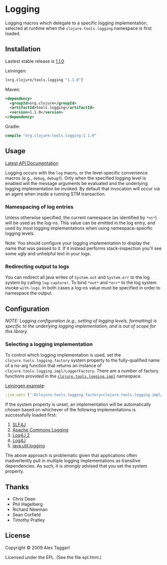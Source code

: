 # Logging

Logging macros which delegate to a specific logging implementation, selected
at runtime when the `clojure.tools.logging` namespace is first loaded.

## Installation

Lastest stable release is [1.1.0]

Leiningen:

```clojure
[org.clojure/tools.logging "1.1.0"]
```

Maven:

```xml
<dependency>
  <groupId>org.clojure</groupId>
  <artifactId>tools.logging</artifactId>
  <version>1.1.0</version>
</dependency>
```

Gradle:

```clojure
compile "org.clojure:tools.logging:1.1.0"
```


## Usage

[Latest API Documentation](http://clojure.github.com/tools.logging)

Logging occurs with the `log` macro, or the level-specific convenience macros
(e.g., `debug`, `debugf`). Only when the specified logging level is enabled will
the message arguments be evaluated and the underlying logging implementation be
invoked. By default that invocation will occur via an agent when inside a running
STM transaction.

### Namespacing of log entries

Unless otherwise specified, the current namespace (as identified by `*ns*`) will
be used as the log-ns. This value can be emitted in the log entry, and used by most
logging implementations when using namespace-specific logging levels.

Note: You should configure your logging implementation to display the name that
was passed to it. If it instead performs stack-inspection you'll see some ugly
and unhelpful text in your logs.

### Redirecting output to logs

You can redirect all java writes of `System.out` and `System.err` to the log
system by calling `log-capture!`.  To bind `*out*` and `*err*` to the log system
invoke `with-logs`.  In both cases a log-ns value must be specified in order to
namespace the output.

## Configuration

_NOTE: Logging configuration (e.g., setting of logging levels, formatting) is
specific to the underlying logging implementation, and is out of scope for this
library._

### Selecting a logging implementation

To control which logging implementation is used, set the `clojure.tools.logging.factory`
system property to the fully-qualified name of a no-arg function that returns an
instance of `clojure.tools.logging.impl/LoggerFactory`. There are a number of
factory functions provided in the [`clojure.tools.logging.impl`](https://clojure.github.io/tools.logging/#clojure.tools.logging.impl/find-factory)
namespace.

[Leiningen example]:

```clojure
:jvm-opts ["-Dclojure.tools.logging.factory=clojure.tools.logging.impl/slf4j-factory"]
```

If the system property is unset, an implementation will be automatically chosen
based on whichever of the following implementations is successfully loaded first:

1. [SLF4J]
2. [Apache Commons Logging]
3. [Log4J 2]
4. [Log4J]
5. [java.util.logging]

The above approach is problematic given that applications often inadvertently pull
in multiple logging implementations as transitive dependencies. As such, it is
_strongly_ advised that you set the system property.


## Thanks

* Chris Dean
* Phil Hagelberg
* Richard Newman
* Sean Corfield
* Timothy Pratley

## License

Copyright © 2009 Alex Taggart

Licensed under the EPL. (See the file epl.html.)


[1.1.0]: https://github.com/clojure/tools.logging/tree/tools.logging-1.1.0
[Leiningen example]: https://github.com/technomancy/leiningen/blob/master/doc/TUTORIAL.md#setting-jvm-options
[SLF4J]: http://www.slf4j.org/
[Apache Commons Logging]: https://commons.apache.org/logging
[Log4J 2]: https://logging.apache.org/log4j/2.x/
[Log4J]: http://logging.apache.org/log4j/1.2/
[java.util.logging]: https://docs.oracle.com/en/java/javase/13/docs/api/java.logging/java/util/logging/package-summary.html 
